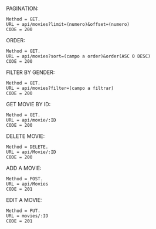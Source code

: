 

PAGINATION:

    Method = GET.
    URL = api/movies?limit=(numero)&offset=(numero)
    CODE = 200


ORDER:

    Method = GET.
    URL = api/movies?sort=(campo a order)&order(ASC O DESC)
    CODE = 200


FILTER BY GENDER:

    Method = GET.
    URL = api/movies?filter=(campo a filtrar)
    CODE = 200

GET MOVIE BY ID:

    Method = GET.
    URL = api/movie/:ID
    CODE = 200

DELETE MOVIE:

    Method = DELETE.
    URL = api/Movie/:ID
    CODE = 200

ADD A MOVIE:

    Method = POST.
    URL = api/Movies
    CODE = 201

EDIT A MOVIE:

    Method = PUT.
    URL = movies/:ID
    CODE = 201


